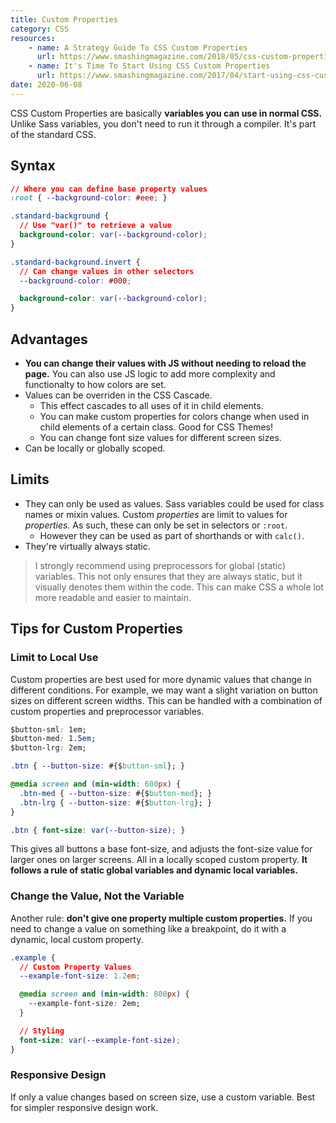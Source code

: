 ```yaml
---
title: Custom Properties
category: CSS
resources:
    - name: A Strategy Guide To CSS Custom Properties
      url: https://www.smashingmagazine.com/2018/05/css-custom-properties-strategy-guide/
    - name: It's Time To Start Using CSS Custom Properties
      url: https://www.smashingmagazine.com/2017/04/start-using-css-custom-properties/
date: 2020-06-08
---
```


CSS Custom Properties are basically **variables you can use in normal CSS.** Unlike Sass variables, you don't need to run it through a compiler. It's part of the standard CSS.

## Syntax

```css
// Where you can define base property values
:root { --background-color: #eee; }

.standard-background {
  // Use "var()" to retrieve a value
  background-color: var(--background-color);
}

.standard-background.invert {
  // Can change values in other selectors
  --background-color: #000;

  background-color: var(--background-color);
}
```

## Advantages

* **You can change their values with JS without needing to reload the page.** You can also use JS logic to add more complexity and functionalty to how colors are set.
* Values can be overriden in the CSS Cascade.
  * This effect cascades to all uses of it in child elements.
  * You can make custom properties for colors change when used in child elements of a certain class. Good for CSS Themes!
  * You can change font size values for different screen sizes.
* Can be locally or globally scoped.

## Limits

* They can only be used as values. Sass variables could be used for class names or mixin values. Custom _properties_ are limit to values for _properties._ As such, these can only be set in selectors or `:root`.
  * However they can be used as part of shorthands or with `calc()`.
* They're virtually always static.

> I strongly recommend using preprocessors for global (static) variables. This not only ensures that they are always static, but it visually denotes them within the code. This can make CSS a whole lot more readable and easier to maintain.

## Tips for Custom Properties

### Limit to Local Use

Custom properties are best used for more dynamic values that change in different conditions. For example, we may want a slight variation on button sizes on different screen widths. This can be handled with a combination of custom properties and preprocessor variables.

```css
$button-sml: 1em;
$button-med: 1.5em;
$button-lrg: 2em;

.btn { --button-size: #{$button-sml}; }

@media screen and (min-width: 600px) {
  .btn-med { --button-size: #{$button-med}; }
  .btn-lrg { --button-size: #{$button-lrg}; }
}

.btn { font-size: var(--button-size); }
```

This gives all buttons a base font-size, and adjusts the font-size value for larger ones on larger screens. All in a locally scoped custom property. **It follows a rule of static global variables and dynamic local variables.**

### Change the Value, Not the Variable

Another rule: **don't give one property multiple custom properties.** If you need to change a value on something like a breakpoint, do it with a dynamic, local custom property.

```css
.example {
  // Custom Property Values
  --example-font-size: 1.2em;

  @media screen and (min-width: 800px) {
    --example-font-size: 2em;
  }

  // Styling
  font-size: var(--example-font-size);
}
```

### Responsive Design

If only a value changes based on screen size, use a custom variable. Best for simpler responsive design work.

